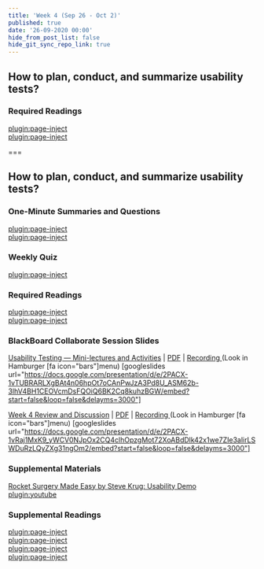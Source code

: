 ```yaml
---
title: 'Week 4 (Sep 26 - Oct 2)'
published: true
date: '26-09-2020 00:00'
hide_from_post_list: false
hide_git_sync_repo_link: true
---
```


## How to plan, conduct, and summarize usability tests?  

### Required Readings  
[plugin:page-inject](../../weekly-readings/week-04-1?template=partials/embedlycardlinkonly)  
[plugin:page-inject](../../weekly-readings/week-04-2?template=partials/embedlycardlinkonly)  

===

## **How to plan, conduct, and summarize usability tests?**

### One-Minute Summaries and Questions  
[plugin:page-inject](../../lms-assignments/one-minute-summaries/week-04-1)  
[plugin:page-inject](../../lms-assignments/one-minute-summaries/week-04-2)  

### Weekly Quiz
[plugin:page-inject](../../lms-assignments/weekly-review-quizzes/week-04)  

### Required Readings  
[plugin:page-inject](../../weekly-readings/week-04-1?template=partials/embedlycardlinkonly)  
[plugin:page-inject](../../weekly-readings/week-04-2?template=partials/embedlycardlinkonly)  

### BlackBoard Collaborate Session Slides
[Usability Testing — Mini-lectures and Activities](https://docs.google.com/presentation/d/e/2PACX-1vTUBRARLXgBAt4n06hpOt7oCAnPwJzA3Pd8U_ASM62b-3lhV4BH1CEOVcmDsFQOiQ6BK2Cq8kuhzBGW/pub?start=false&loop=false&delayms=3000)  | [PDF](https://canvas.sfu.ca/courses/56304/files/folder/Downloads/Slides%20PDFs/Mini-Lectures%20and%20Activities/Week-04) | [Recording ](https://canvas.sfu.ca/courses/56304/external_tools/3544) (Look in Hamburger [fa icon="bars"]menu)
[googleslides url="https://docs.google.com/presentation/d/e/2PACX-1vTUBRARLXgBAt4n06hpOt7oCAnPwJzA3Pd8U_ASM62b-3lhV4BH1CEOVcmDsFQOiQ6BK2Cq8kuhzBGW/embed?start=false&loop=false&delayms=3000"]

[Week 4 Review and Discussion](https://docs.google.com/presentation/d/e/2PACX-1vRaj1MxK9_yWCV0NJpOx2CQ4clhOpzgMot72XoABdDlk42x1we7ZIe3alirLSWDuRzLQyZXg31ngOm2/pub?start=false&loop=false&delayms=3000)  | [PDF](https://canvas.sfu.ca/courses/56304/files/folder/Downloads/Slides%20PDFs/Review%20and%20Discussion/Week-04) | [Recording ](https://canvas.sfu.ca/courses/56304/external_tools/3544) (Look in Hamburger [fa icon="bars"]menu)
[googleslides url="https://docs.google.com/presentation/d/e/2PACX-1vRaj1MxK9_yWCV0NJpOx2CQ4clhOpzgMot72XoABdDlk42x1we7ZIe3alirLSWDuRzLQyZXg31ngOm2/embed?start=false&loop=false&delayms=3000"]

### Supplemental Materials  
[Rocket Surgery Made Easy by Steve Krug: Usability Demo](https://www.youtube.com/watch?v=1UCDUOB_aS8)  
[plugin:youtube](https://www.youtube.com/watch?v=1UCDUOB_aS8)

### Supplemental Readings  
[plugin:page-inject](../../ux-techniques-guide/how-to-plan-conduct-and-summarize-usability-tests/usability-testing-formal)  
[plugin:page-inject](../../ux-techniques-guide/how-to-plan-conduct-and-summarize-usability-tests/usability-test-surveys)  
[plugin:page-inject](../../ux-techniques-guide/how-to-plan-conduct-and-summarize-usability-tests/usability-test-tasks)  
[plugin:page-inject](../../ux-techniques-guide/how-to-plan-conduct-and-summarize-usability-tests/usability-testing-remote)  
